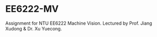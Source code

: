 # EE6222-MV
Assignment for NTU EE6222 Machine Vision. Lectured by Prof. Jiang Xudong &amp; Dr. Xu Yuecong.
